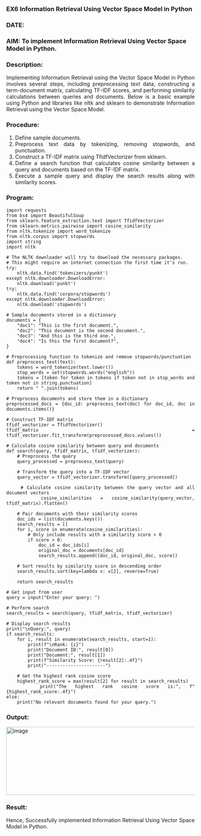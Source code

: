### EX6 Information Retrieval Using Vector Space Model in Python
### DATE: 
### AIM: To implement Information Retrieval Using Vector Space Model in Python.
### Description: 
<div align = "justify">
Implementing Information Retrieval using the Vector Space Model in Python involves several steps, including preprocessing text data, constructing a term-document matrix, 
calculating TF-IDF scores, and performing similarity calculations between queries and documents. Below is a basic example using Python and libraries like nltk and 
sklearn to demonstrate Information Retrieval using the Vector Space Model.

### Procedure:
1. Define sample documents.
2. Preprocess text data by tokenizing, removing stopwords, and punctuation.
3. Construct a TF-IDF matrix using TfidfVectorizer from sklearn.
4. Define a search function that calculates cosine similarity between a query and documents based on the TF-IDF matrix.
5. Execute a sample query and display the search results along with similarity scores.

### Program:

```
import requests
from bs4 import BeautifulSoup
from sklearn.feature_extraction.text import TfidfVectorizer
from sklearn.metrics.pairwise import cosine_similarity
from nltk.tokenize import word_tokenize
from nltk.corpus import stopwords
import string
import nltk

# The NLTK downloader will try to download the necessary packages.
# This might require an internet connection the first time it's run.
try:
    nltk.data.find('tokenizers/punkt')
except nltk.downloader.DownloadError:
    nltk.download('punkt')
try:
    nltk.data.find('corpora/stopwords')
except nltk.downloader.DownloadError:
    nltk.download('stopwords')

# Sample documents stored in a dictionary
documents = {
    "doc1": "This is the first document.",
    "doc2": "This document is the second document.",
    "doc3": "And this is the third one.",
    "doc4": "Is this the first document?",
}

# Preprocessing function to tokenize and remove stopwords/punctuation
def preprocess_text(text):
    tokens = word_tokenize(text.lower())
    stop_words = set(stopwords.words("english"))
    tokens = [token for token in tokens if token not in stop_words and token not in string.punctuation]
    return " ".join(tokens)

# Preprocess documents and store them in a dictionary
preprocessed_docs = {doc_id: preprocess_text(doc) for doc_id, doc in documents.items()}

# Construct TF-IDF matrix
tfidf_vectorizer = TfidfVectorizer()
tfidf_matrix = tfidf_vectorizer.fit_transform(preprocessed_docs.values())

# Calculate cosine similarity between query and documents
def search(query, tfidf_matrix, tfidf_vectorizer):
    # Preprocess the query
    query_processed = preprocess_text(query)
    
    # Transform the query into a TF-IDF vector
    query_vector = tfidf_vectorizer.transform([query_processed])
    
    # Calculate cosine similarity between the query vector and all document vectors
    cosine_similarities = cosine_similarity(query_vector, tfidf_matrix).flatten()
    
    # Pair documents with their similarity scores
    doc_ids = list(documents.keys())
    search_results = []
    for i, score in enumerate(cosine_similarities):
        # Only include results with a similarity score > 0
        if score > 0:
            doc_id = doc_ids[i]
            original_doc = documents[doc_id]
            search_results.append((doc_id, original_doc, score))
            
    # Sort results by similarity score in descending order
    search_results.sort(key=lambda x: x[2], reverse=True)
    
    return search_results

# Get input from user
query = input("Enter your query: ")

# Perform search
search_results = search(query, tfidf_matrix, tfidf_vectorizer)

# Display search results
print("\nQuery:", query)
if search_results:
    for i, result in enumerate(search_results, start=1):
        print(f"\nRank: {i}")
        print("Document ID:", result[0])
        print("Document:", result[1])
        print(f"Similarity Score: {result[2]:.4f}")
        print("----------------------")

    # Get the highest rank cosine score
    highest_rank_score = max(result[2] for result in search_results)
    print("The highest rank cosine score is:", f"{highest_rank_score:.4f}")
else:
    print("No relevant documents found for your query.")
```

### Output:

<img width="542" height="182" alt="image" src="https://github.com/user-attachments/assets/d4a2f050-dfae-453f-ace1-0222c7e8dbb5" />

### Result:

Hence, Successfully implemented Information Retrieval Using Vector Space Model in Python.



